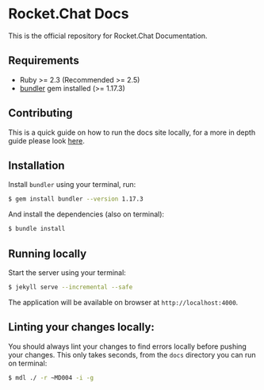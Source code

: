 # Rocket.Chat Docs

This is the official repository for Rocket.Chat Documentation.

## Requirements

- Ruby >= 2.3 (Recommended >= 2.5)
- [bundler](https://bundler.io/) gem installed (>= 1.17.3)

## Contributing

This is a quick guide on how to run the docs site locally, for a more in depth guide please look [here](contributing/documentation).

## Installation

Install `bundler` using your terminal, run:

```bash
$ gem install bundler --version 1.17.3
```

And install the dependencies (also on terminal):

```bash
$ bundle install
```

## Running locally

Start the server using your terminal:

```bash
$ jekyll serve --incremental --safe
```

The application will be available on browser at `http://localhost:4000`.

## Linting your changes locally:

You should always lint your changes to find errors locally before pushing your changes. This only takes seconds, from the `docs` directory you can run on terminal:

```bash
$ mdl ./ -r ~MD004 -i -g
```
